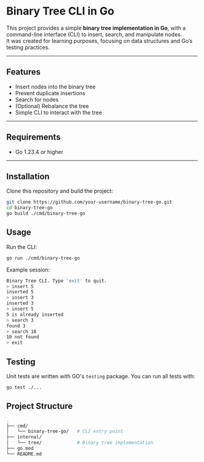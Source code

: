 # Binary Tree CLI in Go

This project provides a simple **binary tree implementation in Go**, with a command-line interface (CLI) to insert, search, and manipulate nodes.  
It was created for learning purposes, focusing on data structures and Go’s testing practices.

---

## Features

- Insert nodes into the binary tree
- Prevent duplicate insertions
- Search for nodes
- (Optional) Rebalance the tree
- Simple CLI to interact with the tree

---

## Requirements

- Go 1.23.4 or higher

---

## Installation

Clone this repository and build the project:

```bash
git clone https://github.com/your-username/binary-tree-go.git
cd binary-tree-go
go build ./cmd/binary-tree-go
```

## Usage

Run the CLI:

```bash
go run ./cmd/binary-tree-go
```

Example session:

```bash
Binary Tree CLI. Type 'exit' to quit.
> insert 5
inserted 5
> insert 3
inserted 3
> insert 5
5 is already inserted
> search 3
found 3
> search 10
10 not found
> exit
```

## Testing

Unit tests are written with GO's `testing` package.
You can run all tests with:

```bash
go test ./...
```

## Project Structure

```bash
.
├── cmd/
│   └── binary-tree-go/   # CLI entry point
├── internal/
│   └── tree/             # Binary tree implementation
├── go.mod
└── README.md
```